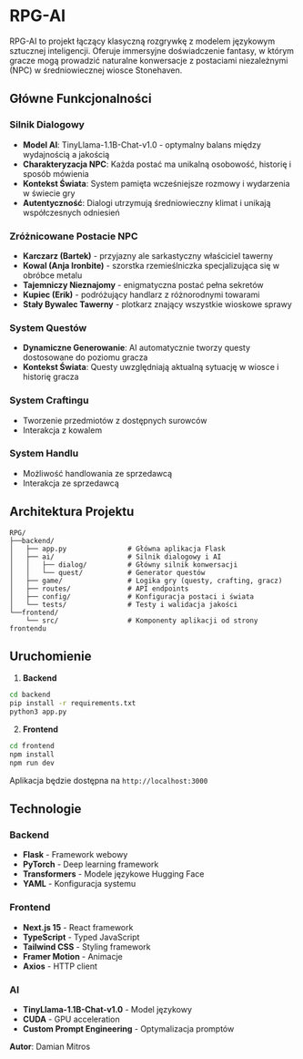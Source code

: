 # RPG-AI

RPG-AI to projekt łączący klasyczną rozgrywkę z modelem językowym sztucznej inteligencji. Oferuje immersyjne doświadczenie fantasy, w którym gracze mogą prowadzić naturalne konwersacje z postaciami niezależnymi (NPC) w średniowiecznej wiosce Stonehaven.

## Główne Funkcjonalności

### Silnik Dialogowy
- **Model AI**: TinyLlama-1.1B-Chat-v1.0 - optymalny balans między wydajnością a jakością
- **Charakteryzacja NPC**: Każda postać ma unikalną osobowość, historię i sposób mówienia
- **Kontekst Świata**: System pamięta wcześniejsze rozmowy i wydarzenia w świecie gry
- **Autentyczność**: Dialogi utrzymują średniowieczny klimat i unikają współczesnych odniesień

### Zróżnicowane Postacie NPC
- **Karczarz (Bartek)** - przyjazny ale sarkastyczny właściciel tawerny
- **Kowal (Anja Ironbite)** - szorstka rzemieślniczka specjalizująca się w obróbce metalu
- **Tajemniczy Nieznajomy** - enigmatyczna postać pełna sekretów
- **Kupiec (Erik)** - podróżujący handlarz z różnorodnymi towarami
- **Stały Bywalec Tawerny** - plotkarz znający wszystkie wioskowe sprawy

### System Questów
- **Dynamiczne Generowanie**: AI automatycznie tworzy questy dostosowane do poziomu gracza
- **Kontekst Świata**: Questy uwzględniają aktualną sytuację w wiosce i historię gracza

### System Craftingu
- Tworzenie przedmiotów z dostępnych surowców
- Interakcja z kowalem

### System Handlu
- Możliwość handlowania ze sprzedawcą
- Interakcja ze sprzedawcą

## Architektura Projektu

```
RPG/
├──backend/
│   ├── app.py               # Główna aplikacja Flask
│   ├── ai/                  # Silnik dialogowy i AI
│   │   ├── dialog/          # Główny silnik konwersacji
│   │   └── quest/           # Generator questów
│   ├── game/                # Logika gry (questy, crafting, gracz)
│   ├── routes/              # API endpoints
│   ├── config/              # Konfiguracja postaci i świata
│   └── tests/               # Testy i walidacja jakości
└──frontend/  
    └── src/                 # Komponenty aplikacji od strony frontendu
```

## Uruchomienie

1. **Backend**
```bash
cd backend
pip install -r requirements.txt
python3 app.py
```

2. **Frontend**
```bash
cd frontend
npm install
npm run dev
```

Aplikacja będzie dostępna na `http://localhost:3000`

## Technologie

### Backend
- **Flask** - Framework webowy
- **PyTorch** - Deep learning framework
- **Transformers** - Modele językowe Hugging Face
- **YAML** - Konfiguracja systemu

### Frontend
- **Next.js 15** - React framework
- **TypeScript** - Typed JavaScript
- **Tailwind CSS** - Styling framework
- **Framer Motion** - Animacje
- **Axios** - HTTP client

### AI
- **TinyLlama-1.1B-Chat-v1.0** - Model językowy
- **CUDA** - GPU acceleration
- **Custom Prompt Engineering** - Optymalizacja promptów

**Autor**: Damian Mitros
